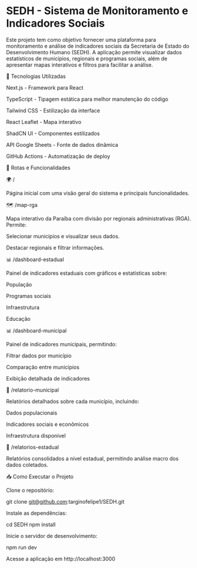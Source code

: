 # SEDH - Sistema de Monitoramento e Indicadores Sociais

Este projeto tem como objetivo fornecer uma plataforma para monitoramento e análise de indicadores sociais da Secretaria de Estado do Desenvolvimento Humano (SEDH). A aplicação permite visualizar dados estatísticos de municípios, regionais e programas sociais, além de apresentar mapas interativos e filtros para facilitar a análise.

📌 Tecnologias Utilizadas

Next.js - Framework para React

TypeScript - Tipagem estática para melhor manutenção do código

Tailwind CSS - Estilização da interface

React Leaflet - Mapa interativo

ShadCN UI - Componentes estilizados

API Google Sheets - Fonte de dados dinâmica

GitHub Actions - Automatização de deploy

🔗 Rotas e Funcionalidades

🌍 /

Página inicial com uma visão geral do sistema e principais funcionalidades.

🗺️ /map-rga

Mapa interativo da Paraíba com divisão por regionais administrativas (RGA). Permite:

Selecionar municípios e visualizar seus dados.

Destacar regionais e filtrar informações.

📊 /dashboard-estadual

Painel de indicadores estaduais com gráficos e estatísticas sobre:

População

Programas sociais

Infraestrutura

Educação

📊 /dashboard-municipal

Painel de indicadores municipais, permitindo:

Filtrar dados por município

Comparação entre municípios

Exibição detalhada de indicadores

📑 /relatorio-municipal

Relatórios detalhados sobre cada município, incluindo:

Dados populacionais

Indicadores sociais e econômicos

Infraestrutura disponível

📑 /relatorios-estadual

Relatórios consolidados a nível estadual, permitindo análise macro dos dados coletados.

📥 Como Executar o Projeto

Clone o repositório:

git clone git@github.com:targinofelipe1/SEDH.git

Instale as dependências:

cd SEDH
npm install

Inicie o servidor de desenvolvimento:

npm run dev

Acesse a aplicação em http://localhost:3000
